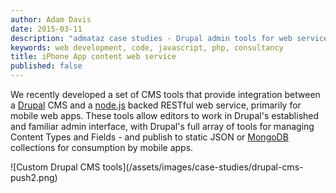 ```yaml
---
author: Adam Davis  
date: 2015-03-11  
description: "admataz case studies - Drupal admin tools for web service "
keywords: web development, code, javascript, php, consultancy
title: iPhone App content web service
published: false
---
```


We recently developed a set of CMS tools that provide integration between a [Drupal](http://drupal.org) CMS and a [node.js](http://nodejs.org) backed RESTful web service, primarily for mobile web apps. These tools allow editors to work in Drupal's established and familiar admin interface, with Drupal's full array of tools for managing Content Types and Fields -  and publish to static JSON or [MongoDB](http://mongodb.org) collections for consumption by mobile apps.
<div class="screenshots">
![Custom Drupal CMS tools](/assets/images/case-studies/drupal-cms-push2.png)
</div>
